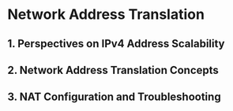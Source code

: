 # Network Address Translation

## 1. **Perspectives on IPv4 Address Scalability**









## 2. **Network Address Translation Concepts**









## 3. **NAT Configuration and Troubleshooting**



